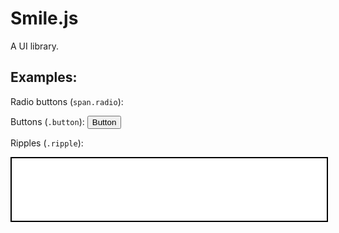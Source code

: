 # Smile.js
A UI library.

## Examples:
Radio buttons (`span.radio`):
<span class="radio ripple"></span>

Buttons (`.button`):
<button class="ripple transparent-button button">Button</button>

Ripples (`.ripple`):
<div style="display:flex;height:100px;width:100%;background-color:white;border:2px solid black;" class="ripple"></div>
<script src="/Smile.js/smile.js"></script><script>smilejs.paper.initRipple();smilejs.paper.rippleColor = "rgba(0,0,0,.25)"</script>
